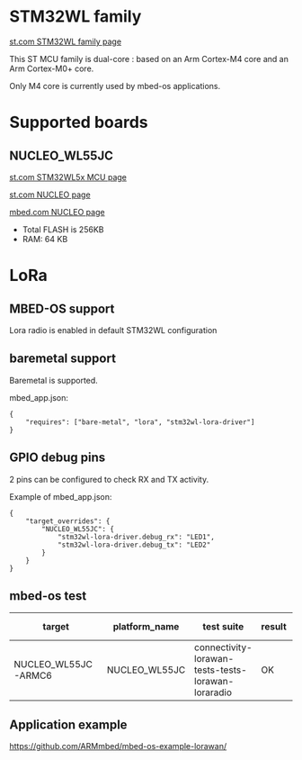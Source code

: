 # STM32WL family

[st.com STM32WL family page](https://www.st.com/en/microcontrollers-microprocessors/stm32wl-series.html)

This ST MCU family is dual-core : based on an Arm Cortex-M4 core and an Arm Cortex-M0+ core.

Only M4 core is currently used by mbed-os applications.

# Supported boards

## NUCLEO_WL55JC

[st.com STM32WL5x MCU page](https://www.st.com/en/microcontrollers-microprocessors/stm32wl5x.html)

[st.com NUCLEO page](https://www.st.com/en/evaluation-tools/nucleo-wl55jc.html)

[mbed.com NUCLEO page](https://os.mbed.com/platforms/ST-Nucleo-WL55JC/)

- Total FLASH is 256KB
- RAM: 64 KB

# LoRa

## MBED-OS support

Lora radio is enabled in default STM32WL configuration

## baremetal support

Baremetal is supported.

mbed_app.json:
```
{
    "requires": ["bare-metal", "lora", "stm32wl-lora-driver"]
}
```


## GPIO debug pins

2 pins can be configured to check RX and TX activity.

Example of mbed_app.json:
```
{
    "target_overrides": {
        "NUCLEO_WL55JC": {
            "stm32wl-lora-driver.debug_rx": "LED1",
            "stm32wl-lora-driver.debug_tx": "LED2"
        }
    }
}
```

## mbed-os test

| target              | platform_name | test suite                                         | result | elapsed_time (sec) | copy_method |
|---------------------|---------------|----------------------------------------------------|--------|--------------------|-------------|
| NUCLEO_WL55JC-ARMC6 | NUCLEO_WL55JC | connectivity-lorawan-tests-tests-lorawan-loraradio | OK     | 44.8               | default     |



## Application example

https://github.com/ARMmbed/mbed-os-example-lorawan/
